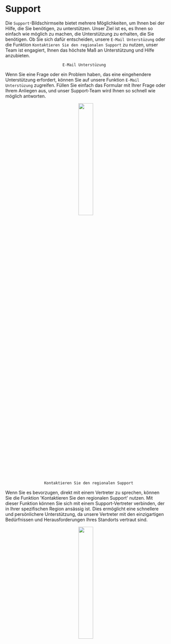 # Support 

Die `Support`-Bildschirmseite bietet mehrere Möglichkeiten, um Ihnen bei der Hilfe, die Sie benötigen, zu unterstützen. Unser Ziel ist es, es Ihnen so einfach wie möglich zu machen, die Unterstützung zu erhalten, die Sie benötigen. Ob Sie sich dafür entscheiden, unsere `E-Mail Unterstüzung` oder die Funktion `Kontaktieren Sie den regionalen Support` zu nutzen, unser Team ist engagiert, Ihnen das höchste Maß an Unterstützung und Hilfe anzubieten.

                             E-Mail Unterstüzung
 Wenn Sie eine Frage oder ein Problem haben, das eine eingehendere Unterstützung erfordert, können Sie auf unsere Funktion `E-Mail Unterstüzung` zugreifen. Füllen Sie einfach das Formular mit Ihrer Frage oder Ihrem Anliegen aus, und unser Support-Team wird Ihnen so schnell wie möglich antworten.

 <p align="center"><img src="https://i.imgur.com/3QiM3Bi.gif" width="30%"></p>


                     Kontaktieren Sie den regionalen Support      


Wenn Sie es bevorzugen, direkt mit einem Vertreter zu sprechen, können Sie die Funktion 'Kontaktieren Sie den regionalen Support' nutzen. Mit dieser Funktion können Sie sich mit einem Support-Vertreter verbinden, der in Ihrer spezifischen Region ansässig ist. Dies ermöglicht eine schnellere und persönlichere Unterstützung, da unsere Vertreter mit den einzigartigen Bedürfnissen und Herausforderungen Ihres Standorts vertraut sind.


<p align="center"><img src="https://i.imgur.com/UhnaGSk.gif" width="30%"></p>
